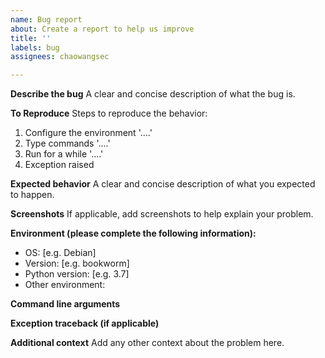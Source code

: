 ```yaml
---
name: Bug report
about: Create a report to help us improve
title: ''
labels: bug
assignees: chaowangsec

---
```


**Describe the bug**
A clear and concise description of what the bug is.

**To Reproduce**
Steps to reproduce the behavior:
1. Configure the environment '....'
2. Type commands '....'
3. Run for a while '....'
4. Exception raised

**Expected behavior**
A clear and concise description of what you expected to happen.

**Screenshots**
If applicable, add screenshots to help explain your problem.

**Environment (please complete the following information):**
 - OS: [e.g. Debian]
 - Version: [e.g. bookworm]
 - Python version: [e.g. 3.7]
 - Other environment:


**Command line arguments**


**Exception traceback (if applicable)**


**Additional context**
Add any other context about the problem here.
